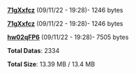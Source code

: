 [**71gXxfcz**](/data/71gXxfcz.txt) (09/11/22 - 19:28)- 1246 bytes

[**71gXxfcz**](/data/71gXxfcz.txt) (09/11/22 - 19:28)- 1246 bytes

[**hw02qFP6**](/data/hw02qFP6.txt) (09/11/22 - 19:28)- 7505 bytes

**Total Datas**: 2334

**Total Size**: 13.39 MB / 13.4 MB